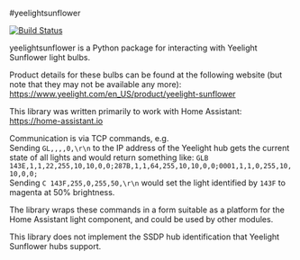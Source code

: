 #yeelightsunflower

[![Build Status](https://travis-ci.org/lindsaymarkward/python-yeelight-sunflower.svg?branch=master)](https://travis-ci.org/lindsaymarkward/python-yeelight-sunflower)

yeelightsunflower is a Python package for interacting with Yeelight Sunflower light bulbs.

Product details for these bulbs can be found at the following website (but note that they may not be available any more): https://www.yeelight.com/en_US/product/yeelight-sunflower

This library was written primarily to work with Home Assistant: https://home-assistant.io

Communication is via TCP commands, e.g.  
Sending `GL,,,,0,\r\n` to the IP address of the Yeelight hub gets the current state of all lights and would return something like: `GLB 143E,1,1,22,255,10,10,0,0;287B,1,1,64,255,10,10,0,0;0001,1,1,0,255,10,10,0,0;`  
Sending `C 143F,255,0,255,50,\r\n` would set the light identified by `143F` to magenta at 50% brightness.  

The library wraps these commands in a form suitable as a platform for the Home Assistant light component, and could be used by other modules.  
 
This library does not implement the SSDP hub identification that Yeelight Sunflower hubs support.
